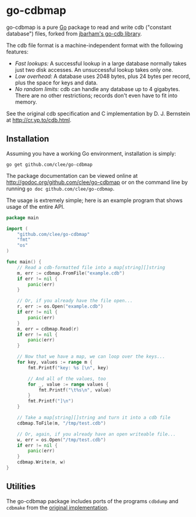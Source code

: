 # go-cdbmap

go-cdbmap is a pure [Go](http://golang.org/) package to read and write cdb ("constant database") files, forked from [jbarham's go-cdb library](https://github.com/jbarham/go-cdb/).

The cdb file format is a machine-independent format with the following features:

 - *Fast lookups:* A successful lookup in a large database normally takes just two disk accesses. An unsuccessful lookup takes only one.
 - *Low overhead:* A database uses 2048 bytes, plus 24 bytes per record, plus the space for keys and data.
 - *No random limits:* cdb can handle any database up to 4 gigabytes. There are no other restrictions; records don't even have to fit into memory.

See the original cdb specification and C implementation by D. J. Bernstein
at http://cr.yp.to/cdb.html.

## Installation

Assuming you have a working Go environment, installation is simply:

	go get github.com/clee/go-cdbmap

The package documentation can be viewed online at
http://godoc.org/github.com/clee/go-cdbmap
or on the command line by running `go doc github.com/clee/go-cdbmap`.

The usage is extremely simple; here is an example program that shows usage of the entire API.

```go
package main

import (
	"github.com/clee/go-cdbmap"
	"fmt"
	"os"
)

func main() {
	// Read a cdb-formatted file into a map[string][]string
	m, err := cdbmap.FromFile("example.cdb")
	if err != nil {
		panic(err)
	}

	// Or, if you already have the file open...
	r, err := os.Open("example.cdb")
	if err != nil {
		panic(err)
	}
	m, err = cdbmap.Read(r)
	if err != nil {
		panic(err)
	}

	// Now that we have a map, we can loop over the keys...
	for key, values := range m {
		fmt.Printf("key: %s [\n", key)

		// And all of the values, too
		for _, value := range values {
			fmt.Printf("\t%s\n", value)
		}
		fmt.Printf("]\n")
	}

	// Take a map[string][]string and turn it into a cdb file
	cdbmap.ToFile(m, "/tmp/test.cdb")

	// Or, again, if you already have an open writeable file...
	w, err = os.Open("/tmp/test.cdb")
	if err != nil {
		panic(err)
	}
	cdbmap.Write(m, w)
}
```

## Utilities

The go-cdbmap package includes ports of the programs `cdbdump` and `cdbmake` from
the [original implementation](http://cr.yp.to/cdb/cdbmake.html).
